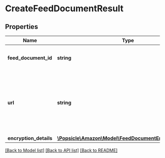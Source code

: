 # CreateFeedDocumentResult

## Properties
Name | Type | Description | Notes
------------ | ------------- | ------------- | -------------
**feed_document_id** | **string** | The identifier of the feed document. | 
**url** | **string** | The presigned URL for uploading the feed contents. This URL expires after 5 minutes. | 
**encryption_details** | [**\Popsicle\Amazon\Model\FeedDocumentEncryptionDetails**](FeedDocumentEncryptionDetails.md) |  | 

[[Back to Model list]](../../README.md#documentation-for-models) [[Back to API list]](../../README.md#documentation-for-api-endpoints) [[Back to README]](../../README.md)

